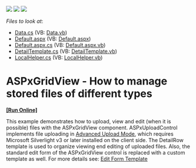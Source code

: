 <!-- default badges list -->
![](https://img.shields.io/endpoint?url=https://codecentral.devexpress.com/api/v1/VersionRange/128535047/12.2.7%2B)
[![](https://img.shields.io/badge/Open_in_DevExpress_Support_Center-FF7200?style=flat-square&logo=DevExpress&logoColor=white)](https://supportcenter.devexpress.com/ticket/details/E4645)
[![](https://img.shields.io/badge/📖_How_to_use_DevExpress_Examples-e9f6fc?style=flat-square)](https://docs.devexpress.com/GeneralInformation/403183)
<!-- default badges end -->
<!-- default file list -->
*Files to look at*:

* [Data.cs](./CS/DevExpress.Upload/Data.cs) (VB: [Data.vb](./VB/DevExpress.Upload/Data.vb))
* [Default.aspx](./CS/DevExpress.Upload/Default.aspx) (VB: [Default.aspx](./VB/DevExpress.Upload/Default.aspx))
* [Default.aspx.cs](./CS/DevExpress.Upload/Default.aspx.cs) (VB: [Default.aspx.vb](./VB/DevExpress.Upload/Default.aspx.vb))
* [DetailTemplate.cs](./CS/DevExpress.Upload/DetailTemplate.cs) (VB: [DetailTemplate.vb](./VB/DevExpress.Upload/DetailTemplate.vb))
* [LocalHelper.cs](./CS/DevExpress.Upload/LocalHelper.cs) (VB: [LocalHelper.vb](./VB/DevExpress.Upload/LocalHelper.vb))
<!-- default file list end -->
# ASPxGridView - How to manage stored files of different types
<!-- run online -->
**[[Run Online]](https://codecentral.devexpress.com/e4645/)**
<!-- run online end -->


<p>This example demonstrates how to upload, view and edit (when it is possible) files with the ASPxGridView component. ASPxUploadControl implements file uploading in <a href="http://documentation.devexpress.com/#AspNet/CustomDocument9886"><u>Advanced Upload Mode</u></a>, which requires Microsoft Silverlight v3 or later installed on the client side.  The DetailRow template is used to organize viewing end editing of uploaded files. Also, the standard edit form of the ASPxGridView control is replaced with a custom template as well. For more details see: <a href="http://demos.devexpress.com/ASPxGridViewDemos/GridEditing/EditFormTemplate.aspx"><u>Edit Form Template</u></a></p>

<br/>


